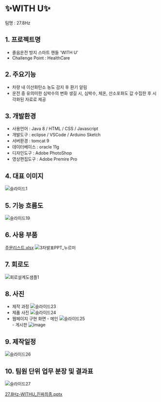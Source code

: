 # :sparkles:WITH U:sparkles:
팀명 : 27.8Hz

## 1. 프로젝트명
- 졸음운전 방지 스마트 핸들 'WITH U'
- Challenge Point : HealthCare

## 2. 주요기능
- 차량 내 이산화탄소 농도 감지 후 환기 알림
- 운전 중 유의미한 심박수의 변화 생길 시, 심박수, 체온, 산소포화도 값 수집한 후 시각화된 자료로 제공

## 3. 개발환경
- 사용언어 : Java 8 / HTML / CSS / Javascript
- 개발도구 : eclipse / VSCode / Arduino Sketch
- 서버환경 : tomcat 9
- 데이터베이스 : oracle 11g
- 디자인도구 : Adobe PhotoShop
- 영상편집도구 : Adobe Premire Pro

## 4. 대표 이미지
![슬라이드1](https://user-images.githubusercontent.com/97619702/158282845-ed87fcf0-9e71-4b11-82ba-2ed98e338117.png)

## 5. 기능 흐름도
![슬라이드19](https://user-images.githubusercontent.com/97619702/158283212-497e6bac-cacb-4f47-9c82-0cfe572a7eae.png)

## 6. 사용 부품
[주문리스트.xlsx](https://github.com/2022-SMHRD-KDT-IoT-2/27.8Hz/files/8249244/default.xlsx)
![3차발표PPT_누르미](https://user-images.githubusercontent.com/97619702/158283433-f0b78178-25c6-45b3-8e2d-02dfb302ed80.png)

## 7. 회로도
![회로설계도샘플1](https://user-images.githubusercontent.com/97619702/158284368-9bbce016-696d-4d5f-8a58-c91eabc12b9a.png)

## 8. 사진
- 제작 과정
![슬라이드23](https://user-images.githubusercontent.com/97619702/158284551-2b353863-ce44-4d53-86c7-364169d9981d.png)
- 제품 사진
![슬라이드24](https://user-images.githubusercontent.com/97619702/158284802-edf7ddd2-9d6a-4fef-bf1c-7dc2d832d3c0.jpeg)
- 웹페이지 구현 화면 - 메인
![슬라이드25](https://user-images.githubusercontent.com/97619702/158285349-4b1b9277-7274-464a-ae0f-14384b69d84b.png)
<br> - 게시판
![image](https://user-images.githubusercontent.com/54389682/163779318-36a48c5d-3f27-4f41-b325-c6462dfbfa79.png)

## 9. 제작일정
![슬라이드26](https://user-images.githubusercontent.com/97619702/158285132-36609e92-a68b-4a23-8eb4-60f4fd0bc1d4.png)

## 10. 팀원 단위 업무 분장 및 결과표
![슬라이드27](https://user-images.githubusercontent.com/97619702/158285030-72e03d74-2d86-4583-9478-574e681a4ee8.png)

[27.8Hz-WITHU_진짜최종.pptx](https://github.com/2022-SMHRD-KDT-IoT-2/27.8Hz/files/8249306/27.8Hz-WITHU_.pptx)

